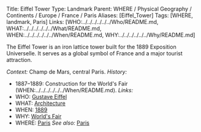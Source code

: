 Title: Eiffel Tower
Type: Landmark
Parent: WHERE / Physical Geography / Continents / Europe / France / Paris
Aliases: [Eiffel_Tower]
Tags: [WHERE, landmark, Paris]
Links: [WHO:../../../../../../Who/README.md, WHAT:../../../../../../What/README.md, WHEN:../../../../../../When/README.md, WHY:../../../../../../Why/README.md]

The Eiffel Tower is an iron lattice tower built for the 1889 Exposition Universelle. It serves as a global symbol of France and a major tourist attraction.

_Context:_ Champ de Mars, central Paris.
_History:_
- 1887–1889: Construction for the World's Fair (WHEN:../../../../../../When/README.md).
_Links:_
- WHO: [Gustave Eiffel](../../../../../../Who/README.md)
- WHAT: [Architecture](../../../../../../What/README.md)
- WHEN: [1889](../../../../../../When/README.md)
- WHY: [World's Fair](../../../../../../Why/README.md)
- WHERE: [Paris](README.md)
_See also:_ [Paris](README.md)
